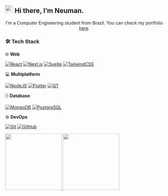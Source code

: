 ## <img src="https://media.giphy.com/media/hvRJCLFzcasrR4ia7z/giphy.gif" width="25px"> Hi there, I’m Neuman. 

<p align="center">I'm a Computer Engineering student from Brazil. You can check my portfolio <a href="https://neumanf.github.io/">here</a>.</p>

### 🛠 Tech Stack

🌐 **Web**

  [![React](https://img.shields.io/badge/React-blue?style=for-the-badge&logo=React)](https://reactjs.org/)
  [![Next.js](https://img.shields.io/badge/Next.js-black?style=for-the-badge&logo=next.js)](https://nextjs.org/)
  [![Svelte](https://img.shields.io/badge/Svelte-orange?style=for-the-badge&logo=Svelte)](https://svelte.dev/)
  [![TailwindCSS](https://img.shields.io/badge/TailwindCSS-blue?style=for-the-badge&logo=Tailwind+CSS)](https://tailwindcss.com/)

💻 **Multiplatform**

  [![NodeJS](https://img.shields.io/badge/NodeJS-green?style=for-the-badge&logo=node.js)](https://nodejs.org/en/)
  [![Flutter](https://img.shields.io/badge/Flutter-blue?style=for-the-badge&logo=flutter)](https://flutter.dev/)
  [![QT](https://img.shields.io/badge/QT-green?style=for-the-badge&logo=QT&logoColor=white)](https://www.qt.io/)

🗄️ **Database**

  [![MongoDB](https://img.shields.io/badge/MongoDB-green?style=for-the-badge&logo=MongoDB)](https://www.mongodb.com/)
  [![PostgreSQL](https://img.shields.io/badge/PostgreSQL-white?style=for-the-badge&logo=PostgreSQL&color=00c0ff)](https://www.postgresql.org/)

⚙️ **DevOps**

  [![Git](https://img.shields.io/badge/Git-orange?style=for-the-badge&logo=git)](https://git-scm.com/)
  [![GitHub](https://img.shields.io/badge/GitHub-black?style=for-the-badge&logo=github)](https://github.com/)
  

<a href="https://github.com/neumanf">
<img height="180em" src="https://github-readme-stats.vercel.app/api?username=neumanf&theme=buefy&show_icons=true&include_all_commits=true" />
<img height="180em" src="https://github-readme-stats.vercel.app/api/top-langs/?username=neumanf&theme=buefy&layout=compact" />
</a>
